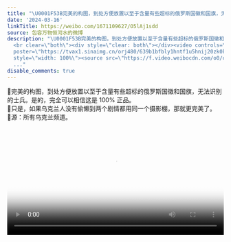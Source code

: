 ```yaml
---
title: "\U0001F53B完美的构图，到处方便放置以至于含量有些超标的俄罗斯国徽和国旗，无法识别的士兵。是的，完全可以相信这是 100% 正品。\U0001F53B只是，如果乌克兰人没有偷懒到两..."
date: '2024-03-16'
linkTitle: https://weibo.com/1671109627/O5lAj1sdd
source: 包容万物恒河水的微博
description: "\U0001F53B完美的构图，到处方便放置以至于含量有些超标的俄罗斯国徽和国旗，无法识别的士兵。是的，完全可以相信这是 100% 正品。<br>\U0001F53B只是，如果乌克兰人没有偷懒到两个剧情都用同一个摄影棚，那就更完美了。<br>\U0001F53B源：所有乌克兰频道。
  <br clear=\"both\"><div style=\"clear: both\"></div><video controls=\"controls\"
  poster=\"https://tvax1.sinaimg.cn/orj480/639b1bfbly1hntf1u5hnij20zk0k075l.jpg\"
  style=\"width: 100%\"><source src=\"https://f.video.weibocdn.com/o0/o2betKFjlx08dlgTRaas010412006Ycy0E010.mp4?label=mp4_720p&amp;template=1280x720.25.0&amp;ori=0&amp;ps=1CwnkDw1GXwCQx&amp;Expires=1710625294&amp;ssig=kwyJuFr1ty&amp;KID=unistore,video\"><source
  ..."
disable_comments: true
---
```

🔻完美的构图，到处方便放置以至于含量有些超标的俄罗斯国徽和国旗，无法识别的士兵。是的，完全可以相信这是 100% 正品。<br>🔻只是，如果乌克兰人没有偷懒到两个剧情都用同一个摄影棚，那就更完美了。<br>🔻源：所有乌克兰频道。 <br clear="both"><div style="clear: both"></div><video controls="controls" poster="https://tvax1.sinaimg.cn/orj480/639b1bfbly1hntf1u5hnij20zk0k075l.jpg" style="width: 100%"><source src="https://f.video.weibocdn.com/o0/o2betKFjlx08dlgTRaas010412006Ycy0E010.mp4?label=mp4_720p&amp;template=1280x720.25.0&amp;ori=0&amp;ps=1CwnkDw1GXwCQx&amp;Expires=1710625294&amp;ssig=kwyJuFr1ty&amp;KID=unistore,video"><source ...